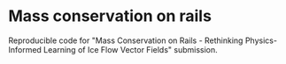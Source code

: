 # Mass conservation on rails

Reproducible code for "Mass Conservation on Rails - Rethinking Physics-Informed Learning of Ice Flow Vector Fields" submission.
